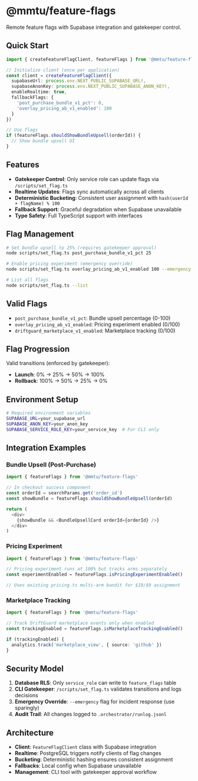 # @mmtu/feature-flags

Remote feature flags with Supabase integration and gatekeeper control.

## Quick Start

```typescript
import { createFeatureFlagClient, featureFlags } from '@mmtu/feature-flags'

// Initialize client (once per application)
const client = createFeatureFlagClient({
  supabaseUrl: process.env.NEXT_PUBLIC_SUPABASE_URL!,
  supabaseAnonKey: process.env.NEXT_PUBLIC_SUPABASE_ANON_KEY!,
  enableRealtime: true,
  fallbackFlags: {
    'post_purchase_bundle_v1_pct': 0,
    'overlay_pricing_ab_v1_enabled': 100
  }
})

// Use flags
if (featureFlags.shouldShowBundleUpsell(orderId)) {
  // Show bundle upsell UI
}
```

## Features

- **Gatekeeper Control**: Only service role can update flags via `/scripts/set_flag.ts`
- **Realtime Updates**: Flags sync automatically across all clients
- **Deterministic Bucketing**: Consistent user assignment with `hash(userId + flagName) % 100`
- **Fallback Support**: Graceful degradation when Supabase unavailable
- **Type Safety**: Full TypeScript support with interfaces

## Flag Management

```bash
# Set bundle upsell to 25% (requires gatekeeper approval)
node scripts/set_flag.ts post_purchase_bundle_v1_pct 25

# Enable pricing experiment (emergency override)
node scripts/set_flag.ts overlay_pricing_ab_v1_enabled 100 --emergency

# List all flags
node scripts/set_flag.ts --list
```

## Valid Flags

- `post_purchase_bundle_v1_pct`: Bundle upsell percentage (0-100)
- `overlay_pricing_ab_v1_enabled`: Pricing experiment enabled (0/100)  
- `driftguard_marketplace_v1_enabled`: Marketplace tracking (0/100)

## Flag Progression

Valid transitions (enforced by gatekeeper):
- **Launch**: 0% → 25% → 50% → 100%
- **Rollback**: 100% → 50% → 25% → 0%

## Environment Setup

```bash
# Required environment variables
SUPABASE_URL=your_supabase_url
SUPABASE_ANON_KEY=your_anon_key
SUPABASE_SERVICE_ROLE_KEY=your_service_key  # For CLI only
```

## Integration Examples

### Bundle Upsell (Post-Purchase)

```typescript
import { featureFlags } from '@mmtu/feature-flags'

// In checkout success component
const orderId = searchParams.get('order_id')
const showBundle = featureFlags.shouldShowBundleUpsell(orderId)

return (
  <div>
    {showBundle && <BundleUpsellCard orderId={orderId} />}
  </div>
)
```

### Pricing Experiment

```typescript
import { featureFlags } from '@mmtu/feature-flags'

// Pricing experiment runs at 100% but tracks arms separately
const experimentEnabled = featureFlags.isPricingExperimentEnabled()

// Uses existing pricing.ts multi-arm bandit for $19/$9 assignment
```

### Marketplace Tracking

```typescript
import { featureFlags } from '@mmtu/feature-flags'

// Track DriftGuard marketplace events only when enabled
const trackingEnabled = featureFlags.isMarketplaceTrackingEnabled()

if (trackingEnabled) {
  analytics.track('marketplace_view', { source: 'github' })
}
```

## Security Model

1. **Database RLS**: Only `service_role` can write to `feature_flags` table
2. **CLI Gatekeeper**: `/scripts/set_flag.ts` validates transitions and logs decisions
3. **Emergency Override**: `--emergency` flag for incident response (use sparingly)
4. **Audit Trail**: All changes logged to `.orchestrator/runlog.jsonl`

## Architecture

- **Client**: `FeatureFlagClient` class with Supabase integration
- **Realtime**: PostgreSQL triggers notify clients of flag changes
- **Bucketing**: Deterministic hashing ensures consistent assignment
- **Fallbacks**: Local config when Supabase unavailable
- **Management**: CLI tool with gatekeeper approval workflow